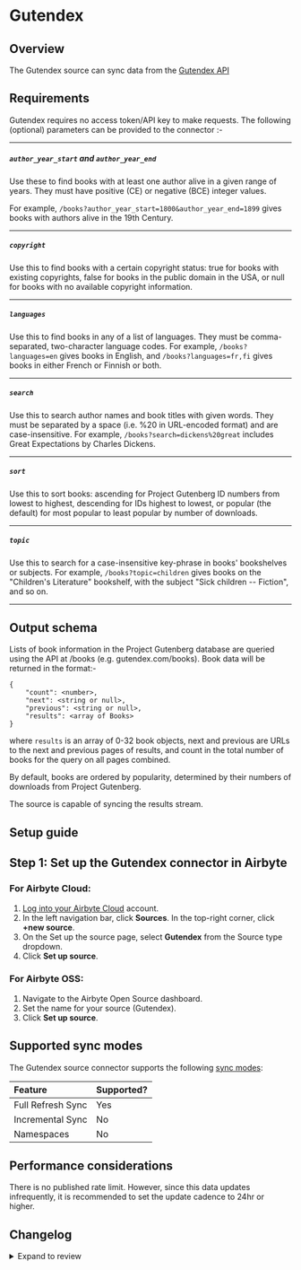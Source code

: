 # Gutendex

## Overview

The Gutendex source can sync data from the [Gutendex API](https://gutendex.com/)

## Requirements

Gutendex requires no access token/API key to make requests.
The following (optional) parameters can be provided to the connector :-

---

##### `author_year_start` and `author_year_end`

Use these to find books with at least one author alive in a given range of years. They must have positive (CE) or negative (BCE) integer values.

For example, `/books?author_year_start=1800&author_year_end=1899` gives books with authors alive in the 19th Century.

---

##### `copyright`

Use this to find books with a certain copyright status: true for books with existing copyrights, false for books in the public domain in the USA, or null for books with no available copyright information.

---

##### `languages`

Use this to find books in any of a list of languages. They must be comma-separated, two-character language codes. For example, `/books?languages=en` gives books in English, and `/books?languages=fr,fi` gives books in either French or Finnish or both.

---

##### `search`

Use this to search author names and book titles with given words. They must be separated by a space (i.e. %20 in URL-encoded format) and are case-insensitive. For example, `/books?search=dickens%20great` includes Great Expectations by Charles Dickens.

---

##### `sort`

Use this to sort books: ascending for Project Gutenberg ID numbers from lowest to highest, descending for IDs highest to lowest, or popular (the default) for most popular to least popular by number of downloads.

---

##### `topic`

Use this to search for a case-insensitive key-phrase in books' bookshelves or subjects. For example, `/books?topic=children` gives books on the "Children's Literature" bookshelf, with the subject "Sick children -- Fiction", and so on.

---

## Output schema

Lists of book information in the Project Gutenberg database are queried using the API at /books (e.g. gutendex.com/books). Book data will be returned in the format:-

```
{
    "count": <number>,
    "next": <string or null>,
    "previous": <string or null>,
    "results": <array of Books>
}
```

where `results` is an array of 0-32 book objects, next and previous are URLs to the next and previous pages of results, and count in the total number of books for the query on all pages combined.

By default, books are ordered by popularity, determined by their numbers of downloads from Project Gutenberg.

The source is capable of syncing the results stream.

## Setup guide

## Step 1: Set up the Gutendex connector in Airbyte

### For Airbyte Cloud:

1. [Log into your Airbyte Cloud](https://cloud.airbyte.com/workspaces) account.
2. In the left navigation bar, click **Sources**. In the top-right corner, click **+new source**.
3. On the Set up the source page, select **Gutendex** from the Source type dropdown.
4. Click **Set up source**.

### For Airbyte OSS:

1. Navigate to the Airbyte Open Source dashboard.
2. Set the name for your source (Gutendex).
3. Click **Set up source**.

## Supported sync modes

The Gutendex source connector supports the following [sync modes](https://docs.airbyte.com/cloud/core-concepts#connection-sync-modes):

| Feature           | Supported? |
| :---------------- | :--------- |
| Full Refresh Sync | Yes        |
| Incremental Sync  | No         |
| Namespaces        | No         |

## Performance considerations

There is no published rate limit. However, since this data updates infrequently, it is recommended to set the update cadence to 24hr or higher.

## Changelog

<details>
  <summary>Expand to review</summary>

| Version | Date       | Pull Request                                              | Subject                                    |
| :------ | :--------- | :-------------------------------------------------------- | :----------------------------------------- |
| 0.1.2 | 2024-06-04 | [39017](https://github.com/airbytehq/airbyte/pull/39017) | [autopull] Upgrade base image to v1.2.1 |
| 0.1.1 | 2024-05-21 | [38509](https://github.com/airbytehq/airbyte/pull/38509) | [autopull] base image + poetry + up_to_date |
| 0.1.0   | 2022-10-17 | [#18075](https://github.com/airbytehq/airbyte/pull/18075) | 🎉 New Source: Gutendex API [low-code CDK] |

</details>